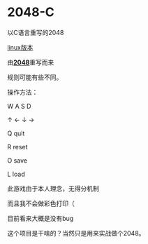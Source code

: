 # 2048-C
以C语言重写的2048

[linux版本](https://github.com/poly000/2048-C/tree/linux)

由<b>[2048](https://github.com/gabrielecirulli/2048)</b>重写而来

规则可能有些不同。

操作方法：

W A S D

↑ ← ↓ →

Q quit

R reset

O save

L load

此游戏由于本人理念，无得分机制

而且我不会做彩色打印（

目前看来大概是没有bug

这个项目是干啥的？当然只是用来实战做个2048。
